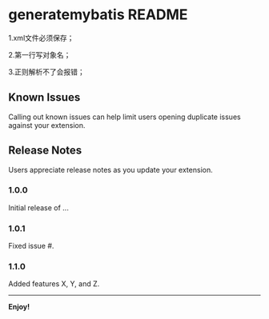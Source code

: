 # generatemybatis README

1.xml文件必须保存；

2.第一行写对象名；

3.正则解析不了会报错；

## Known Issues

Calling out known issues can help limit users opening duplicate issues against your extension.

## Release Notes

Users appreciate release notes as you update your extension.

### 1.0.0

Initial release of ...

### 1.0.1

Fixed issue #.

### 1.1.0

Added features X, Y, and Z.

-----------------------------------------------------------------------------------------------------------

**Enjoy!**